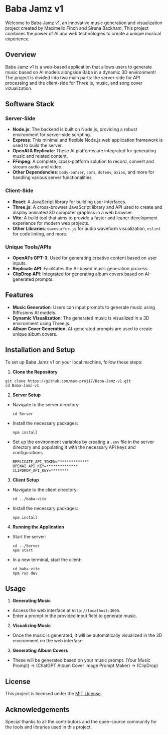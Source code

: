 # Baba Jamz v1

Welcome to Baba Jamz v1, an innovative music generation and visualization project created by Maximelio Finch and Sirena Backham. This project combines the power of AI and web technologies to create a unique musical experience.

## Overview

Baba Jamz v1 is a web-based application that allows users to generate music based on AI models alongside Baba in a dynamic 3D environment! The project is divided into two main parts: the server-side for API processing and the client-side for Three.js, music, and song cover vizualization.

## Software Stack

### Server-Side
- **Node.js**: The backend is built on Node.js, providing a robust environment for server-side scripting.
- **Express**: This minimal and flexible Node.js web application framework is used to build the server.
- **OpenAI & Replicate**: These AI platforms are integrated for generating music and related content.
- **FFmpeg**: A complete, cross-platform solution to record, convert and stream audio and video.
- **Other Dependencies**: `body-parser`, `cors`, `dotenv`, `axios`, and more for handling various server functionalities.

### Client-Side
- **React**: A JavaScript library for building user interfaces.
- **Three.js**: A cross-browser JavaScript library and API used to create and display animated 3D computer graphics in a web browser.
- **Vite**: A build tool that aims to provide a faster and leaner development experience for modern web projects.
- **Other Libraries**: `wavesurfer.js` for audio waveform visualization, `eslint` for code linting, and more.

### Unique Tools/APIs
- **OpenAI's GPT-3**: Used for generating creative content based on user inputs.
- **Replicate API**: Facilitates the AI-based music generation process.
- **ClipDrop API**: Integrated for generating album covers based on AI-generated prompts.

## Features
- **Music Generation**: Users can input prompts to generate music using Riffusions AI models.
- **Dynamic Visualization**: The generated music is visualized in a 3D environment using Three.js.
- **Album Cover Generation**: AI-generated prompts are used to create unique album covers.

## Installation and Setup

To set up Baba Jamz v1 on your local machine, follow these steps:

1. **Clone the Repository**
```
git clone https://github.com/max-proj17/Baba-Jamz-v1.git
cd Baba-Jamz-v1
```

2. **Server Setup**
- Navigate to the server directory:
  ```
  cd Server
  ```
- Install the necessary packages:
  ```
  npm install
  ```
- Set up the environment variables by creating a `.env` file in the server directory and populating it with the necessary API keys and configurations.
  ```
  REPLICATE_API_TOKEN="************"
  OPENAI_API_KEY=**************
  CLIPDROP_API_KEY=********
  ```
3. **Client Setup**
- Navigate to the client directory:
  ```
  cd ../baba-vite
  ```
- Install the necessary packages:
  ```
  npm install
  ```

4. **Running the Application**
- Start the server:
  ```
  cd ../Server
  npm start
  ```
- In a new terminal, start the client:
  ```
  cd baba-vite
  npm run dev
  ```

## Usage

1. **Generating Music**
- Access the web interface at `http://localhost:3000`.
- Enter a prompt in the provided input field to generate music.

2. **Visualizing Music**
- Once the music is generated, it will be automatically visualized in the 3D environment on the web interface.

3. **Generating Album Covers**
- These will be generated based on your music prompt. (Your Music Prompt) -> (ChatGPT Album Cover Image Prompt Maker) -> (ClipDrop)

## License
This project is licensed under the [MIT License](LICENSE).

## Acknowledgements
Special thanks to all the contributors and the open-source community for the tools and libraries used in this project.

